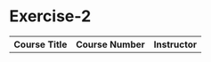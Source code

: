 # Exercise-2

<table>
	<tr>
		<th> Course Title </th>
		<th> Course Number </th>
		<th> Instructor </th>
	</tr>
</table>
